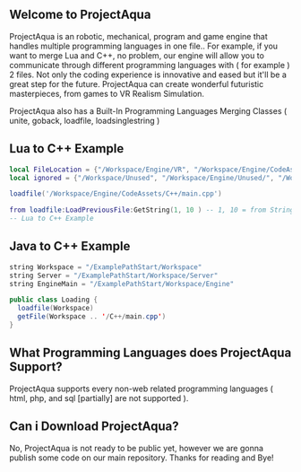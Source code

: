 ## Welcome to ProjectAqua

ProjectAqua is an robotic, mechanical, program and game engine that handles multiple programming languages in one file..
For example, if you want to merge Lua and C++, no problem, our engine will allow you to communicate through different programming languages with ( for example ) 2 files. Not only the coding experience is innovative and eased but it'll be a great step for the future. ProjectAqua can create wonderful futuristic masterpieces, from games to VR Realism Simulation.

ProjectAqua also has a Built-In Programming Languages Merging Classes ( unite, goback, loadfile, loadsinglestring )

## Lua to C++ Example
```lua
local FileLocation = {"/Workspace/Engine/VR", "/Workspace/Engine/CodeAssets", "/Workspace/Server/Scripts"}
local ignored = {"/Workspace/Unused", "/Workspace/Engine/Unused/", "/Workspace/Engine/CodeAssets/handling.lua", "/Workspace/Server/Scripts/Unused"}

loadfile('/Workspace/Engine/CodeAssets/C++/main.cpp')

from loadfile:LoadPreviousFile:GetString(1, 10 ) -- 1, 10 = from String 1 ( Start ) to String 10 ( End )
-- Lua to C++ Example
```
## Java to C++ Example
```java
string Workspace = "/ExamplePathStart/Workspace"
string Server = "/ExamplePathStart/Workspace/Server"
string EngineMain = "/ExamplePathStart/Workspace/Engine"

public class Loading {
  loadfile(Workspace)
  getFile(Workspace .. '/C++/main.cpp')
}
```
## What Programming Languages does ProjectAqua Support?
ProjectAqua supports every non-web related programming languages ( html, php, and sql [partially] are not supported ).
## Can i Download ProjectAqua?
No, ProjectAqua is not ready to be public yet, however we are gonna publish some code on our main repository. Thanks for reading and Bye!
